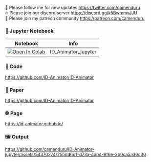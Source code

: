 🐣 Please follow me for new updates https://twitter.com/camenduru <br />
🔥 Please join our discord server https://discord.gg/k5BwmmvJJU <br />
🥳 Please join my patreon community https://patreon.com/camenduru <br />

### 🍊 Jupyter Notebook

| Notebook | Info
| --- | --- |
[![Open In Colab](https://colab.research.google.com/assets/colab-badge.svg)](https://colab.research.google.com/github/camenduru/ID-Animator-jupyter/blob/main/ID_Animator_jupyter.ipynb) | ID_Animator_jupyter

### 🧬 Code
https://github.com/ID-Animator/ID-Animator

### 📄 Paper
https://github.com/ID-Animator/ID-Animator

### 🌐 Page
https://id-animator.github.io/

### 🖼 Output
https://github.com/camenduru/ID-Animator-jupyter/assets/54370274/25bdd6d1-d73a-4ab4-9f6e-3b0ca5a30c30
